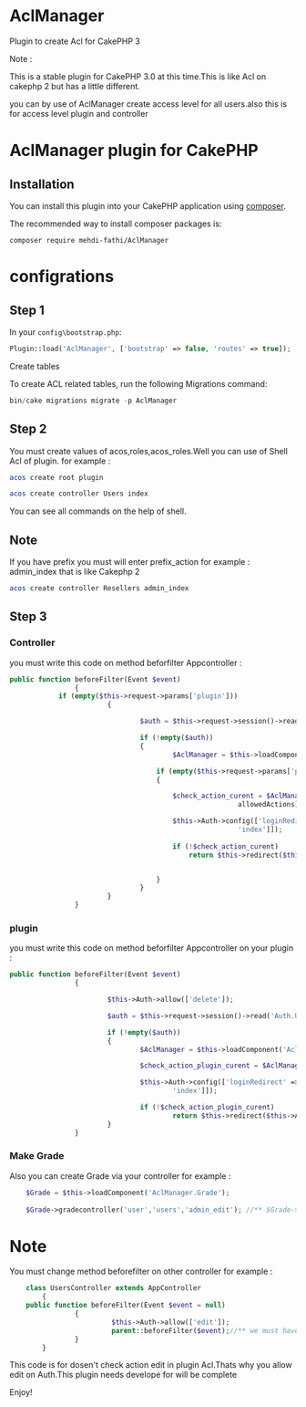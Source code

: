 # AclManager
Plugin to create Acl for CakePHP 3

Note :

This is a stable plugin for CakePHP 3.0 at this time.This is like Acl on cakephp 2 but has a little different.

you can by use of AclManager create access level for all users.also this is for access level plugin and controller

# AclManager plugin for CakePHP

## Installation

You can install this plugin into your CakePHP application using [composer](http://getcomposer.org).

The recommended way to install composer packages is:

```
composer require mehdi-fathi/AclManager
```

# configrations

## Step 1

In your `config\bootstrap.php`:
```php
Plugin::load('AclManager', ['bootstrap' => false, 'routes' => true]);
```
Create tables

To create ACL related tables, run the following Migrations command:
```php
bin/cake migrations migrate -p AclManager
```
## Step 2

You must create values of acos,roles,acos_roles.Well you can use of Shell Acl of plugin.
for example :
```php
acos create root plugin
```
```php
acos create controller Users index
```
You can see all commands on the help of shell.

## Note

 If you have prefix you must will enter prefix_action for example : admin_index that is like Cakephp 2
 
```php
acos create controller Resellers admin_index
```

## Step 3

### Controller

you must write this code on method beforfilter Appcontroller :

```php
public function beforeFilter(Event $event)
				{
            if (empty($this->request->params['plugin']))
						{

								$auth = $this->request->session()->read('Auth.User.role_id');

								if (!empty($auth))
								{
										$AclManager = $this->loadComponent('AclManager.Check');

									if (empty($this->request->params['plugin']))
									{

										$check_action_curent = $AclManager->Check_request('controller', $this->Auth->
														allowedActions);

										$this->Auth->config(['loginRedirect' => ['controller' => 'users', 'action' =>
														'index']]);
														
										if (!$check_action_curent)											
											return $this->redirect($this->Auth->redirectUrl());


									}
								}
						}
				}
```
### plugin

you must write this code on method beforfilter Appcontroller on your plugin :

```php
public function beforeFilter(Event $event)
				{

						$this->Auth->allow(['delete']);

						$auth = $this->request->session()->read('Auth.User.role_id');

						if (!empty($auth))
						{
								$AclManager = $this->loadComponent('AclManager.Check');

								$check_action_plugin_curent = $AclManager->Check_plugin();

								$this->Auth->config(['loginRedirect' => ['controller' => 'roles', 'action' =>
										'index']]);

								if (!$check_action_plugin_curent)
										return $this->redirect($this->Auth->redirectUrl());
						}
				}
```

### Make Grade

Also you can create Grade via your controller for example :
 
 ```php
     $Grade = $this->loadComponent('AclManager.Grade');
                                
     $Grade->gradecontroller('user','users','admin_edit'); //** $Grade->gradecontroller(name of roll,controller,action);  **// 
  ```

# Note

You must change method beforefilter on other controller for example :

```php
	class UsersController extends AppController
		{
	public function beforeFilter(Event $event = null)
				{
                         $this->Auth->allow(['edit']);
						 parent::beforeFilter($event);//** we must have parent beforfilter **//
				}
		}
```
This code is for dosen't check action edit in plugin Acl.Thats why you allow edit on Auth.This plugin needs develope for will be complete

Enjoy!


